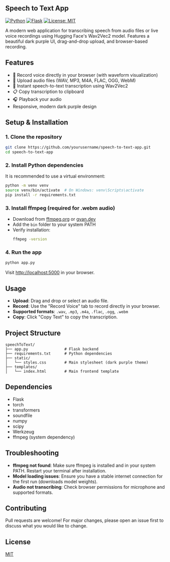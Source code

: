 ## Speech to Text App

[![Python](https://img.shields.io/badge/python-3.8%2B-blue?logo=python)](https://www.python.org/)
[![Flask](https://img.shields.io/badge/Flask-2.3.3-lightgrey?logo=flask)](https://flask.palletsprojects.com/)
[![License: MIT](https://img.shields.io/badge/License-MIT-yellow.svg)](LICENSE)

A modern web application for transcribing speech from audio files or live voice recordings using Hugging Face's Wav2Vec2 model. Features a beautiful dark purple UI, drag-and-drop upload, and browser-based recording.

## Features
- 🎤 Record voice directly in your browser (with waveform visualization)
- 📁 Upload audio files (WAV, MP3, M4A, FLAC, OGG, WebM)
- 📝 Instant speech-to-text transcription using Wav2Vec2
- 📋 Copy transcription to clipboard
- 🎧 Playback your audio
- Responsive, modern dark purple design

## Setup & Installation

### 1. Clone the repository
```bash
git clone https://github.com/yourusername/speech-to-text-app.git
cd speech-to-text-app
```

### 2. Install Python dependencies
It is recommended to use a virtual environment:
```bash
python -m venv venv
source venv/bin/activate  # On Windows: venv\Scripts\activate
pip install -r requirements.txt
```

### 3. Install ffmpeg (required for .webm audio)
- Download from [ffmpeg.org](https://ffmpeg.org/download.html) or [gyan.dev](https://www.gyan.dev/ffmpeg/builds/)
- Add the `bin` folder to your system PATH
- Verify installation:
  ```bash
  ffmpeg -version
  ```

### 4. Run the app
```bash
python app.py
```
Visit [http://localhost:5000](http://localhost:5000) in your browser.

## Usage
- **Upload**: Drag and drop or select an audio file.
- **Record**: Use the "Record Voice" tab to record directly in your browser.
- **Supported formats**: `.wav`, `.mp3`, `.m4a`, `.flac`, `.ogg`, `.webm`
- **Copy**: Click "Copy Text" to copy the transcription.

## Project Structure
```
speechToText/
├── app.py                # Flask backend
├── requirements.txt      # Python dependencies
├── static/
│   └── styles.css        # Main stylesheet (dark purple theme)
├── templates/
│   └── index.html        # Main frontend template
```

## Dependencies
- Flask
- torch
- transformers
- soundfile
- numpy
- scipy
- Werkzeug
- ffmpeg (system dependency)

## Troubleshooting
- **ffmpeg not found**: Make sure ffmpeg is installed and in your system PATH. Restart your terminal after installation.
- **Model loading issues**: Ensure you have a stable internet connection for the first run (downloads model weights).
- **Audio not transcribing**: Check browser permissions for microphone and supported formats.

## Contributing
Pull requests are welcome! For major changes, please open an issue first to discuss what you would like to change.

## License
[MIT](LICENSE) 